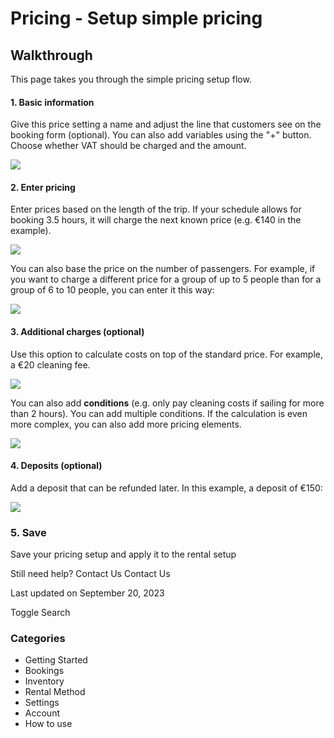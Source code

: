 # Pricing - Setup simple pricing

## Walkthrough

This page takes you through the simple pricing setup flow.

#### 1. Basic information

Give this price setting a name and adjust the line that customers see on the booking form (optional). You can also add variables using the "+" button. Choose whether VAT should be charged and the amount.

![](https://d33v4339jhl8k0.cloudfront.net/docs/assets/5ec3f479042863474d1b00dc/images/6216191d1173d072c69fae08/file-z7tYHS9YMW.png)

#### 2. Enter pricing

Enter prices based on the length of the trip. If your schedule allows for booking 3.5 hours, it will charge the next known price (e.g. €140 in the example).

![](https://d33v4339jhl8k0.cloudfront.net/docs/assets/5ec3f479042863474d1b00dc/images/621619581173d072c69fae0b/file-jR0O1GcYRX.png)

You can also base the price on the number of passengers. For example, if you want to charge a different price for a group of up to 5 people than for a group of 6 to 10 people, you can enter it this way:

![](https://d33v4339jhl8k0.cloudfront.net/docs/assets/5ec3f479042863474d1b00dc/images/62163172efb7ce7c73442fa2/file-BO1vNJPpez.png)

#### 3. Additional charges (optional)

Use this option to calculate costs on top of the standard price. For example, a €20 cleaning fee.

![](https://d33v4339jhl8k0.cloudfront.net/docs/assets/5ec3f479042863474d1b00dc/images/62163acaefb7ce7c73442fd9/file-UCdBPWEPym.png)

You can also add **conditions** (e.g. only pay cleaning costs if sailing for more than 2 hours). You can add multiple conditions. If the calculation is even more complex, you can also add more pricing elements.

![](https://d33v4339jhl8k0.cloudfront.net/docs/assets/5ec3f479042863474d1b00dc/images/62163a981173d072c69faed5/file-XyNbFioGoM.png)

#### 4. Deposits (optional)

Add a deposit that can be refunded later. In this example, a deposit of €150:

![](https://d33v4339jhl8k0.cloudfront.net/docs/assets/5ec3f479042863474d1b00dc/images/62164393efb7ce7c7344301a/file-BCN98KZq4w.png)

### 5. Save

Save your pricing setup and apply it to the rental setup

Still need help?
Contact Us
Contact Us

Last updated on September 20, 2023

Toggle Search

### Categories

- Getting Started
- Bookings
- Inventory
- Rental Method
- Settings
- Account
- How to use
